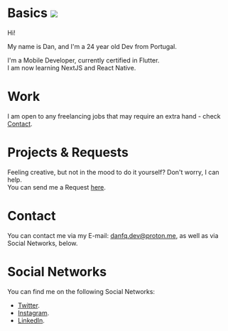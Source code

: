 # Basics ![](https://komarev.com/ghpvc/?username=danfq&color=e91e63)
Hi!

My name is Dan, and I'm a 24 year old Dev from Portugal.

I'm a Mobile Developer, currently certified in Flutter.<br>
I am now learning NextJS and React Native.

# Work
I am open to any freelancing jobs that may require an extra hand - check <a href="#contact">Contact</a>.

# Projects & Requests
Feeling creative, but not in the mood to do it yourself? Don't worry, I can help.
<br>You can send me a Request <a href="mailto:dan@danfq.dev?subject=Project Idea">here</a>.

# Contact
You can contact me via my E-mail: <a href="mailto:danfq.dev@proton.me" target="_blank">danfq.dev@proton.me</a>, as well as via Social Networks, below.

# Social Networks
You can find me on the following Social Networks:

- <a target="_blank" href="https://twitter.com/danfq_dev">Twitter</a>.
- <a target="_blank" href="https://www.instagram.com/danfq.dev">Instagram</a>.
- <a target="_blank" href="https://www.linkedin.com/in/DanFQ/">LinkedIn</a>.
